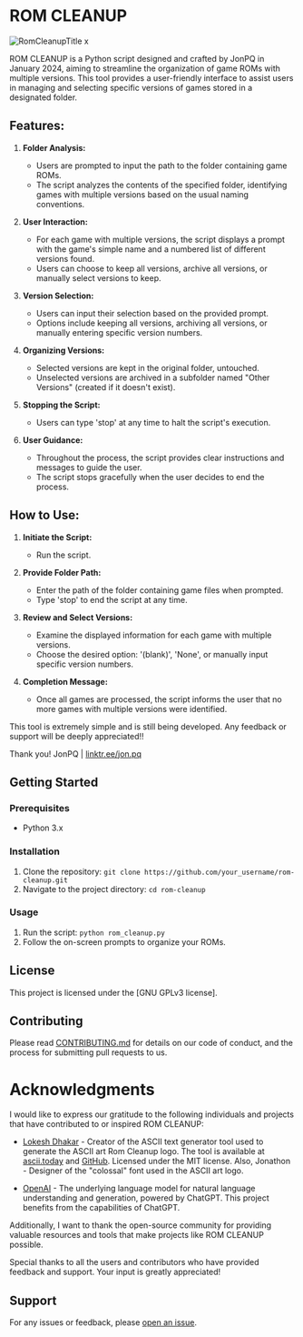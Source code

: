 # ROM CLEANUP

![RomCleanupTitle x](https://github.com/j0npq/rom_cleanup/assets/157430728/92389430-2708-49bc-816c-df7b9cc85b0f)


ROM CLEANUP is a Python script designed and crafted by JonPQ in January 2024, aiming to streamline the organization of game ROMs with multiple versions. This tool provides a user-friendly interface to assist users in managing and selecting specific versions of games stored in a designated folder.

## Features:

1. **Folder Analysis:**
   - Users are prompted to input the path to the folder containing game ROMs.
   - The script analyzes the contents of the specified folder, identifying games with multiple versions based on the usual naming conventions.

2. **User Interaction:**
   - For each game with multiple versions, the script displays a prompt with the game's simple name and a numbered list of different versions found.
   - Users can choose to keep all versions, archive all versions, or manually select versions to keep.

3. **Version Selection:**
   - Users can input their selection based on the provided prompt.
   - Options include keeping all versions, archiving all versions, or manually entering specific version numbers.

4. **Organizing Versions:**
   - Selected versions are kept in the original folder, untouched.
   - Unselected versions are archived in a subfolder named "Other Versions" (created if it doesn't exist).

5. **Stopping the Script:**
   - Users can type 'stop' at any time to halt the script's execution.

6. **User Guidance:**
   - Throughout the process, the script provides clear instructions and messages to guide the user.
   - The script stops gracefully when the user decides to end the process.

## How to Use:

1. **Initiate the Script:**
   - Run the script.

2. **Provide Folder Path:**
   - Enter the path of the folder containing game files when prompted.
   - Type 'stop' to end the script at any time.

3. **Review and Select Versions:**
   - Examine the displayed information for each game with multiple versions.
   - Choose the desired option: '(blank)', 'None', or manually input specific version numbers.

4. **Completion Message:**
   - Once all games are processed, the script informs the user that no more games with multiple versions were identified.

This tool is extremely simple and is still being developed. Any feedback or support will be deeply appreciated!!

Thank you!
JonPQ | [linktr.ee/jon.pq](https://linktr.ee/jon.pq)

## Getting Started

### Prerequisites
- Python 3.x

### Installation
1. Clone the repository: `git clone https://github.com/your_username/rom-cleanup.git`
2. Navigate to the project directory: `cd rom-cleanup`

### Usage
1. Run the script: `python rom_cleanup.py`
2. Follow the on-screen prompts to organize your ROMs.

## License
This project is licensed under the [GNU GPLv3 license].

## Contributing
Please read [CONTRIBUTING.md](CONTRIBUTING.md) for details on our code of conduct, and the process for submitting pull requests to us.

# Acknowledgments

I would like to express our gratitude to the following individuals and projects that have contributed to or inspired ROM CLEANUP:

- [Lokesh Dhakar](https://github.com/lokesh) - Creator of the ASCII text generator tool used to generate the ASCII art Rom Cleanup logo. The tool is available at [ascii.today](http://ascii.today/) and [GitHub](https://github.com/lokesh/ascii-today). Licensed under the MIT license. Also, Jonathon - Designer of the "colossal" font used in the ASCII art logo.

- [OpenAI](https://www.openai.com/) - The underlying language model for natural language understanding and generation, powered by ChatGPT. This project benefits from the capabilities of ChatGPT.

Additionally, I want to thank the open-source community for providing valuable resources and tools that make projects like ROM CLEANUP possible.

Special thanks to all the users and contributors who have provided feedback and support. Your input is greatly appreciated!

## Support
For any issues or feedback, please [open an issue](https://github.com/j0npq/rom_cleanup/blob/main/issues).
